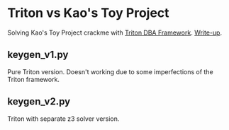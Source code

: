 # Triton vs Kao's Toy Project

Solving Kao's Toy Project crackme with [Triton DBA Framework](https://triton.quarkslab.com/). [Write-up](https://habrahabr.ru/company/dsec/blog/351648/).

## keygen_v1.py

Pure Triton version. Doesn't working due to some imperfections of the Triton framework.

## keygen_v2.py

Triton with separate z3 solver version.

